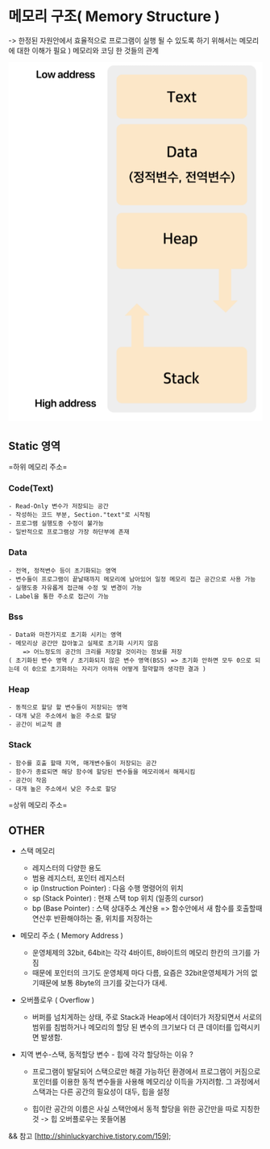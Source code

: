 메모리 구조( Memory Structure )
==============
-> 한정된 자원안에서 효율적으로 프로그램이 실행 될 수 있도록 하기 위해서는 메모리에 대한 이해가 필요
) 메모리와 코딩 한 것들의 관계

![screenshot](/%EC%9D%B4%EB%AF%B8%EC%A7%80/image.png)

Static 영역
---

=하위 메모리 주소=
### Code(Text)
    - Read-Only 변수가 저장되는 공간
    - 작성하는 코드 부분, Section."text"로 시작됨
    - 프로그램 실행도중 수정이 불가능
    - 일반적으로 프로그램상 가장 하단부에 존재

### Data
    - 전역, 정적변수 등이 초기화되는 영역
    - 변수들이 프로그램이 끝날때까지 메모리에 남아있어 일정 메모리 접근 공간으로 사용 가능
    - 실행도중 자유롭게 접근해 수정 및 변경이 가능
    - Label을 통한 주소로 접근이 가능
    
    
### Bss 
    - Data와 마찬가지로 초기화 시키는 영역
    - 메모리상 공간만 잡아놓고 실제로 초기화 시키지 않음
        => 어느정도의 공간의 크리를 저장할 것이라는 정보를 저장
    ( 초기화된 변수 영역 / 초기화되지 않은 변수 영역(BSS) => 초기화 안하면 모두 0으로 되는데 이 0으로 초기화하는 자리가 아까워 어떻게 절약할까 생각한 결과 )

### Heap
    - 동적으로 할당 할 변수들이 저장되는 영역
    - 대개 낮은 주소에서 높은 주소로 할당
    - 공간이 비교적 큼

### Stack
    - 함수를 호출 할때 지역, 매개변수들이 저장되는 공간
    - 함수가 종료되면 해당 함수에 할당된 변수들을 메모리에서 해제시킴
    - 공간이 작음
    - 대개 높은 주소에서 낮은 주소로 할당
=상위 메모리 주소=


OTHER
---

* 스택 메모리
    - 레지스터의 다양한 용도
    - 범용 레지스터, 포인터 레지스터 
    - ip (Instruction Pointer) : 다음 수행 명령어의 위치
    - sp (Stack Pointer) : 현재 스택 top 위치 (일종의 cursor)
    - bp (Base Pointer) : 스택 상대주소 계산용
        => 함수안에서 새 함수를 호출할때 연산후 반환해야하는 줄, 위치를 저장하는 
 

* 메모리 주소 ( Memory Address )
    - 운영체제의 32bit, 64bit는 각각 4바이트, 8바이트의 메모리 한칸의 크기를 가짐
    - 때문에 포인터의 크기도 운영체제 마다 다름, 요즘은 32bit운영체제가 거의 없기때문에 보통 8byte의 크기를 갖는다가 대세.

* 오버플로우 ( Overflow )
    - 버퍼를 넘치게하는 상태, 주로 Stack과 Heap에서 데이터가 저장되면서 서로의 범위를 침범하거나 메모리의 할당 된 변수의 크기보다
     더 큰 데이터를 입력시키면 발생함.

* 지역 변수-스택, 동적할당 변수 - 힙에 각각 할당하는 이유 ?
    - 프로그램이 발달되어 스택으로만 해결 가능하던 환경에서 프로그램이 커짐으로 포인터를 이용한 동적 변수들을 사용해 메모리상 이득을 가지려함. 그 과정에서 스택과는 다른 공간의 필요성이 대두, 힙을 설정

    - 힙이란 공간의 이름은 사실 스택안에서 동적 할당을 위한 공간만을 따로 지칭한 것 -> 힙 오버플로우는 못들어봄


&& 참고
[http://shinluckyarchive.tistory.com/159];